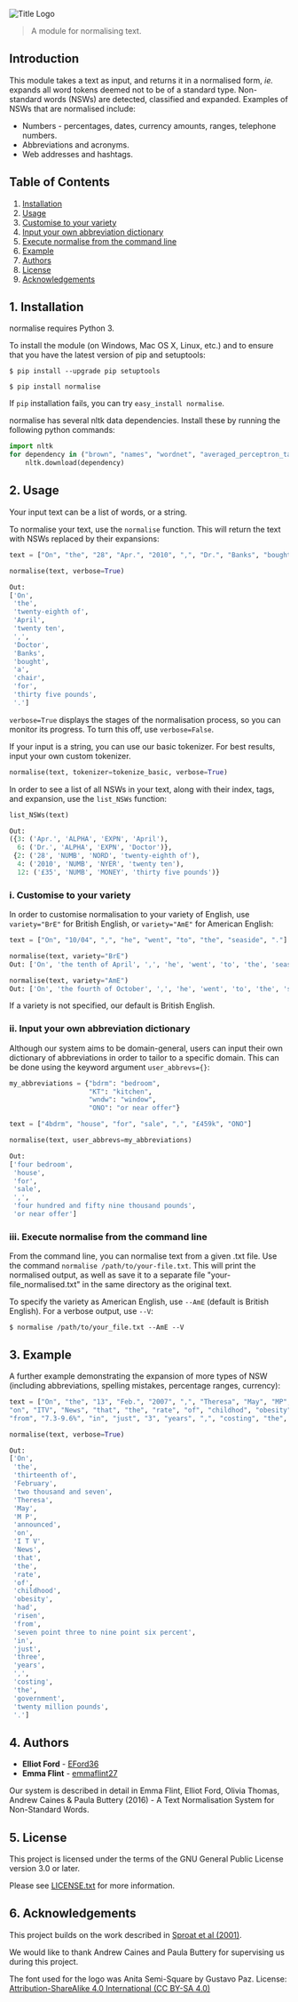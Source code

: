 ![Title Logo](logo.png)

> A module for normalising text.

## Introduction

This module takes a text as input, and returns it in a normalised form, *ie.* expands all word tokens deemed not to be of a standard type. Non-standard words (NSWs) are detected, classified and expanded. Examples of NSWs that are normalised include:

* Numbers - percentages, dates, currency amounts, ranges, telephone numbers.
* Abbreviations and acronyms.
* Web addresses and hashtags.


## Table of Contents
1. [Installation](#installation)
2. [Usage](#usage)
  2. [Customise to your variety](#variety)
  2. [Input your own abbreviation dictionary](#abbrevs)
  2. [Execute normalise from the command line](#command)
3. [Example](#example)
4. [Authors](#authors)
5. [License](#license)
6. [Acknowledgements](#acknows)


## 1. <a name="installation"><a/>Installation

normalise requires Python 3.

To install the module (on Windows, Mac OS X, Linux, etc.) and to ensure that you have the latest version of pip and setuptools:

```
$ pip install --upgrade pip setuptools

$ pip install normalise
```

If `pip` installation fails, you can try `easy_install normalise`.

normalise has several nltk data dependencies. Install these by running the following python commands:

```python
import nltk
for dependency in ("brown", "names", "wordnet", "averaged_perceptron_tagger", "universal_tagset"):
    nltk.download(dependency)
```

## 2. <a name="usage"><a/>Usage

Your input text can be a list of words, or a string.

To normalise your text, use the `normalise` function. This will return the text with NSWs replaced by their expansions:

```python
text = ["On", "the", "28", "Apr.", "2010", ",", "Dr.", "Banks", "bought", "a", "chair", "for", "£35", "."]

normalise(text, verbose=True)

Out:
['On',
 'the',
 'twenty-eighth of',
 'April',
 'twenty ten',
 ',',
 'Doctor',
 'Banks',
 'bought',
 'a',
 'chair',
 'for',
 'thirty five pounds',
 '.']
```

`verbose=True` displays the stages of the normalisation process, so you can monitor its progress. To turn this off, use `verbose=False`.

If your input is a string, you can use our basic tokenizer. For best results, input your own custom tokenizer.

```python
normalise(text, tokenizer=tokenize_basic, verbose=True)
```

In order to see a list of all NSWs in your text, along with their index, tags, and expansion, use the `list_NSWs` function:

```python
list_NSWs(text)

Out:
({3: ('Apr.', 'ALPHA', 'EXPN', 'April'),
  6: ('Dr.', 'ALPHA', 'EXPN', 'Doctor')},
 {2: ('28', 'NUMB', 'NORD', 'twenty-eighth of'),
  4: ('2010', 'NUMB', 'NYER', 'twenty ten'),
  12: ('£35', 'NUMB', 'MONEY', 'thirty five pounds')}
 ```

### i. <a name="variety"><a/>Customise to your variety

In order to customise normalisation to your variety of English, use `variety="BrE"` for British English, or `variety="AmE"` for American English:

```python
text = ["On", "10/04", ",", "he", "went", "to", "the", "seaside", "."]

normalise(text, variety="BrE")
Out: ['On', 'the tenth of April', ',', 'he', 'went', 'to', 'the', 'seaside', '.']

normalise(text, variety="AmE")
Out: ['On', 'the fourth of October', ',', 'he', 'went', 'to', 'the', 'seaside', '.']
```

If a variety is not specified, our default is British English.

### ii. <a name="abbrevs"><a/>Input your own abbreviation dictionary

Although our system aims to be domain-general, users can input their own dictionary of abbreviations in order to tailor to a specific domain. This can be done using the keyword argument `user_abbrevs={}`:

```python
my_abbreviations = {"bdrm": "bedroom",
                    "KT": "kitchen",
                    "wndw": "window",
                    "ONO": "or near offer"}

text = ["4bdrm", "house", "for", "sale", ",", "£459k", "ONO"]

normalise(text, user_abbrevs=my_abbreviations)

Out:
['four bedroom',
 'house',
 'for',
 'sale',
 ',',
 'four hundred and fifty nine thousand pounds',
 'or near offer']
 ```

### iii. <a name="command"><a/>Execute normalise from the command line

From the command line, you can normalise text from a given .txt file. Use the command `normalise /path/to/your-file.txt`. This will print the normalised output, as well as save it to a separate file "your-file_normalised.txt" in the same directory as the original text.

To specify the variety as American English, use `--AmE` (default is British English). For a verbose output, use `--V`:

```
$ normalise /path/to/your_file.txt --AmE --V
```

## 3. <a name="example"><a/>Example

A further example demonstrating the expansion of more types of NSW (including abbreviations, spelling mistakes, percentage ranges, currency):

```python
text = ["On", "the", "13", "Feb.", "2007", ",", "Theresa", "May", "MP", "announced",
"on", "ITV", "News", "that", "the", "rate", "of", "childhod", "obesity", "had", "risen",
"from", "7.3-9.6%", "in", "just", "3", "years", ",", "costing", "the", "Gov.", "£20m", "."]

normalise(text, verbose=True)

Out:
['On',
 'the',
 'thirteenth of',
 'February',
 'two thousand and seven',
 'Theresa',
 'May',
 'M P',
 'announced',
 'on',
 'I T V',
 'News',
 'that',
 'the',
 'rate',
 'of',
 'childhood',
 'obesity',
 'had',
 'risen',
 'from',
 'seven point three to nine point six percent',
 'in',
 'just',
 'three',
 'years',
 ',',
 'costing',
 'the',
 'government',
 'twenty million pounds',
 '.']
 ```

## 4. <a name="authors"><a/>Authors

* **Elliot Ford** - [EFord36](https://github.com/EFord36)
* **Emma Flint** - [emmaflint27](https://github.com/emmaflint27)

Our system is described in detail in Emma Flint, Elliot Ford, Olivia Thomas, Andrew Caines & Paula Buttery (2016) - A Text Normalisation System for Non-Standard Words.

## 5. <a name="license"><a/>License

This project is licensed under the terms of the GNU General Public License version 3.0 or later.

Please see [LICENSE.txt](https://github.com/EFord36/normalise/blob/master/LICENSE.txt) for more information.

## 6. <a name="acknows"><a/>Acknowledgements

This project builds on the work described in [Sproat et al (2001)](http://www.cs.toronto.edu/~gpenn/csc2518/sproatetal01.pdf).

We would like to thank Andrew Caines and Paula Buttery for supervising us during this project.

The font used for the logo was Anita Semi-Square by Gustavo Paz.
License: [Attribution-ShareAlike 4.0 International (CC BY-SA 4.0)](http://creativecommons.org/licenses/by-sa/4.0/deed.en_US)
